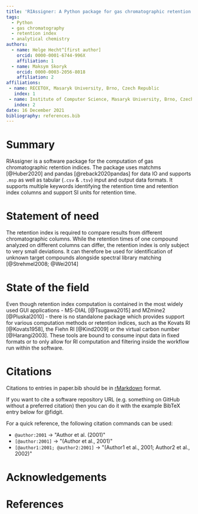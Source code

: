 ```yaml
---
title: 'RIAssigner: A Python package for gas chromatographic retention index calculation'
tags:
  - Python
  - gas chromatography
  - retention index
  - analytical chemistry
authors:
  - name: Helge Hecht^[first author]
    orcid: 0000-0001-6744-996X
    affiliation: 1
  - name: Maksym Skoryk
    orcid: 0000-0003-2056-8018
    affiliation: 2
affiliations:
 - name: RECETOX, Masaryk University, Brno, Czech Republic
   index: 1
 - name: Institute of Computer Science, Masaryk University, Brno, Czech Republic
   index: 2
date: 16 December 2021
bibliography: references.bib
---
```


# Summary

RIAssigner is a software package for the computation of gas chromatographic retention indices. The package uses matchms [@Huber2020] and pandas [@reback2020pandas] for data IO and supports `.msp` as well as tabular (`.csv` & `.tsv`) input and output data formats. It supports multiple keywords identifying the retention time and retention index columns and support SI units for retention time.


# Statement of need
The retention index is required to compare results from different chromatographic columns. While the retention times of one compound analyzed on different columns can differ, the retention index is only subject to very small deviations. It can therefore be used for identification of unknown target compounds alongside spectral library matching [@Strehmel2008; @Wei2014]

# State of the field
Even though retention index computation is contained in the most widely used GUI applications - MS-DIAL [@Tsugawa2015] and MZmine2 [@Pluskal2010] - there is no standalone package which provides support for various computation methods or retention indices, such as the Kovats RI [@Kovats1958], the Fiehn RI [@Kind2009] or the virtual carbon number [@Harangi2003].
These tools are bound to consume input data in fixed formats or to only allow for RI computation and filtering inside the workflow run within the software.


# Citations

Citations to entries in paper.bib should be in
[rMarkdown](http://rmarkdown.rstudio.com/authoring_bibliographies_and_citations.html)
format.

If you want to cite a software repository URL (e.g. something on GitHub without a preferred
citation) then you can do it with the example BibTeX entry below for @fidgit.

For a quick reference, the following citation commands can be used:
- `@author:2001`  ->  "Author et al. (2001)"
- `[@author:2001]` -> "(Author et al., 2001)"
- `[@author1:2001; @author2:2001]` -> "(Author1 et al., 2001; Author2 et al., 2002)"

# Acknowledgements


# References
